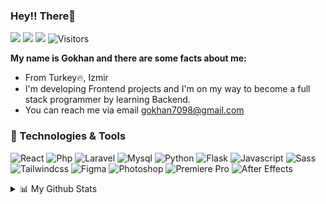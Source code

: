 ### Hey!! There👋

[![](https://img.shields.io/badge/LinkedIn-0077B5?style=for-the-badge&logo=linkedin&logoColor=white)](https://www.linkedin.com/in/gokhanjs)
[![](https://img.shields.io/badge/Instagram-E4405F?style=for-the-badge&logo=instagram&logoColor=white)](https://www.instagram.com/gokhan.js/)
[![](https://img.shields.io/badge/Discord-5865F2?style=for-the-badge&logo=discord&logoColor=white)](https://discord.gg/9fUMpaCSjM)
![Visitors](https://api.visitorbadge.io/api/visitors?path=https%3A%2F%2Fgithub.com%2Fgokhanjs%2Fgokhanjs&labelColor=%23f47373&countColor=%23263759)


**My name is Gokhan and there are some facts about me:**

- From Turkey🔥, Izmir
- I'm developing Frontend projects and I'm on my way to become a full stack programmer by learning Backend.
- You can reach me via email [gokhan7098@gmail.com](mailto:gokhan7098@gmail.com)

### 🔧 Technologies & Tools

![React](https://img.shields.io/badge/React-20232A?style=for-the-badge&logo=react&logoColor=61DAFB)
![Php](https://img.shields.io/badge/PHP-777BB4?style=for-the-badge&logo=php&logoColor=white)
![Laravel](https://img.shields.io/badge/Laravel-FF2D20?style=for-the-badge&logo=laravel&logoColor=white)
![Mysql](https://img.shields.io/badge/MySQL-005C84?style=for-the-badge&logo=mysql&logoColor=white)
![Python](https://img.shields.io/badge/Python-FFD43B?style=for-the-badge&logo=python&logoColor=blue)
![Flask](https://img.shields.io/badge/Flask-000000?style=for-the-badge&logo=flask&logoColor=white)
![Javascript](https://img.shields.io/badge/JavaScript-323330?style=for-the-badge&logo=javascript&logoColor=F7DF1E)
![Sass](https://img.shields.io/badge/Sass-CC6699?style=for-the-badge&logo=sass&logoColor=white)
![Tailwindcss](https://img.shields.io/badge/Tailwind_CSS-38B2AC?style=for-the-badge&logo=tailwind-css&logoColor=white)
![Figma](https://img.shields.io/badge/Figma-F24E1E?style=for-the-badge&logo=figma&logoColor=white)
![Photoshop](https://img.shields.io/badge/Adobe%20Photoshop-31A8FF?style=for-the-badge&logo=Adobe%20Photoshop&logoColor=black)
![Premiere Pro](https://img.shields.io/badge/Adobe%20Premiere%20Pro-9999FF?style=for-the-badge&logo=Adobe%20Premiere%20Pro&logoColor=white)
![After Effects](https://img.shields.io/badge/Adobe%20after%20affects-CF96FD?style=for-the-badge&logo=Adobe%20after%20effects&logoColor=393665)

<details align="left">
    <summary>📊 My Github Stats</summary>
    <!--START_SECTION:waka-->

```text
PHP          11 mins         ███████████░░░░░░░░░░░░░░   43.36 %
CSS          9 mins          ████████▓░░░░░░░░░░░░░░░░   34.75 %
JavaScript   5 mins          █████▒░░░░░░░░░░░░░░░░░░░   21.89 %
```

<!--END_SECTION:waka-->
</details>
